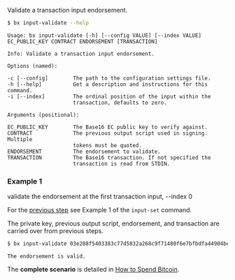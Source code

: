 Validate a transaction input endorsement.
```sh
$ bx input-validate --help
```
```
Usage: bx input-validate [-h] [--config VALUE] [--index VALUE]           
EC_PUBLIC_KEY CONTRACT ENDORSEMENT [TRANSACTION]                         

Info: Validate a transaction input endorsement.                          

Options (named):

-c [--config]        The path to the configuration settings file.        
-h [--help]          Get a description and instructions for this command.
-i [--index]         The ordinal position of the input within the        
                     transaction, defaults to zero.                      

Arguments (positional):

EC_PUBLIC_KEY        The Base16 EC public key to verify against.         
CONTRACT             The previous output script used in signing. Multiple
                     tokens must be quoted.                              
ENDORSEMENT          The endorsement to validate.                        
TRANSACTION          The Base16 transaction. If not specified the        
                     transaction is read from STDIN.
```
### Example 1
validate the endorsement at the first transaction input, --index 0

For the [previous step](bx-input-set#example-1) see Example 1 of the `input-set` command.

The private key, previous output script, endorsement, and transaction are carried over from previous steps.
```sh
$ bx input-validate 03e208f5403383c77d5832a268c9f71480f6e7bfbdfa44904becacfad66163ea31 "dup hash160 [c564c740c6900b93afc9f1bdaef0a9d466adf6ee] equalverify checksig" 30450221008f66d188c664a8088893ea4ddd9689024ea5593877753ecc1e9051ed58c15168022037109f0d06e6068b7447966f751de8474641ad2b15ec37f4a9d159b02af6817401 01000000017d01943c40b7f3d8a00a2d62fa1d560bf739a2368c180615b0a7937c0e883e7c000000006b4830450221008f66d188c664a8088893ea4ddd9689024ea5593877753ecc1e9051ed58c15168022037109f0d06e6068b7447966f751de8474641ad2b15ec37f4a9d159b02af68174012103e208f5403383c77d5832a268c9f71480f6e7bfbdfa44904becacfad66163ea31ffffffff01c8af0000000000001976a91458b7a60f11a904feef35a639b6048de8dd4d9f1c88ac00000000
```
```
The endorsement is valid.
```
The **complete scenario** is detailed in [How to Spend Bitcoin](How-to-Spend-Bitcoin).